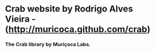 # Crab website by Rodrigo Alves Vieira - (http://muricoca.github.com/crab)

### The Crab library by Muriçoca Labs. 
